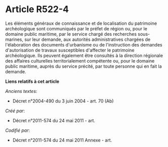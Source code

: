 # Article R522-4

Les éléments généraux de connaissance et de localisation du patrimoine archéologique sont communiqués par le préfet de région
ou, pour le domaine public maritime, par le service chargé des recherches sous-marines, sur leur demande, aux autorités
administratives chargées de l'élaboration des documents d'urbanisme ou de l'instruction des demandes d'autorisation de
travaux susceptibles d'affecter le patrimoine archéologique. Ils peuvent également être consultés à la direction régionale
des affaires culturelles territorialement compétente ou, pour le domaine public maritime, auprès du service précité, par
toute personne qui en fait la demande.

**Liens relatifs à cet article**

_Anciens textes_:

  - Décret n°2004-490 du 3 juin 2004 - art. 70 (Ab)

_Créé par_:

  - Décret n°2011-574 du 24 mai 2011  - art.

_Codifié par_:

  - Décret n°2011-574 du 24 mai 2011 Annexe - art.
